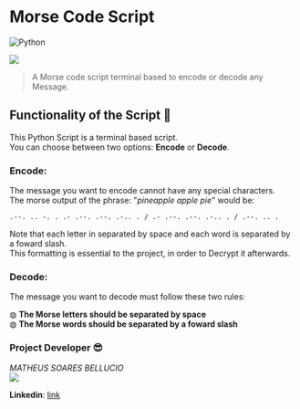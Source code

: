 # Morse Code Script

![Python](https://img.shields.io/badge/python-3670A0?style=for-the-badge&logo=python&logoColor=ffdd54)

<img src="https://worldwarwonders.co.uk/wp-content/uploads/2022/07/DSC_0014.jpg">

>A Morse code script terminal based to encode or decode any Message.<br>


## Functionality of the Script 📄

This Python Script is a terminal based script.<br>
You can choose between two options: **Encode** or **Decode**.

### Encode: 

The message you want to encode cannot have any special characters.<br>
The morse output of the phrase: "*pineapple apple pie*" would be:

```.--. .. -. . .- .--. .--. .-.. . / .- .--. .--. .-.. . / .--. .. .```

Note that each letter in separated by space and each word is separated by a foward slash.<br>
This formatting is essential to the project, in order to Decrypt it afterwards. 

### Decode:

The message you want to decode must follow these two rules:

◍ **The Morse letters should be separated by space**<br>
◍ **The Morse words should be separated by a foward slash**


### Project Developer 😎
*MATHEUS SOARES BELLUCIO*<br>
<img src="https://media-exp1.licdn.com/dms/image/C4E03AQEZvbOm9c4eEA/profile-displayphoto-shrink_200_200/0/1655852066200?e=1674691200&v=beta&t=Xvds-QwIjiRGcogvFI5fg0P9YCsCHfqIoeY7rZiUge8">

**Linkedin**:
<a href="https://www.linkedin.com/in/matheus-bellucio-195036243/">link</a>

